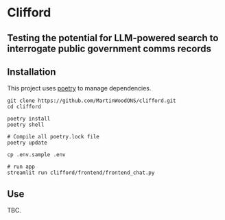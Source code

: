 # Clifford

## Testing the potential for LLM-powered search to interrogate public government comms records

## Installation

This project uses [poetry](https://python-poetry.org/) to manage dependencies.

```shell
git clone https://github.com/MartinWoodONS/clifford.git
cd clifford

poetry install
poetry shell

# Compile all poetry.lock file
poetry update

cp .env.sample .env

# run app
streamlit run clifford/frontend/frontend_chat.py 
```

## Use

TBC.